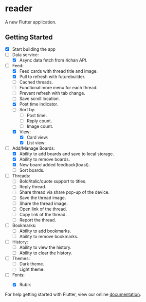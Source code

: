 # reader

A new Flutter application.

## Getting Started

- [x] Start building the app
- [ ] Data service:
  - [x] Async data fetch from 4chan API.
- [ ] Feed:
  - [x] Feed cards with thread title and image.
  - [x] Pull to refresh with futurebuilder.
  - [ ] Cached threads.
  - [ ] Functional more menu for each thread.
  - [ ] Prevent refresh with tab change.
  - [ ] Save scroll location.
  - [x] Post time indicator.
  - [ ] Sort by:
    - [ ] Post time.
    - [ ] Reply count.
    - [ ] Image count.
  - [x] View:
    - [x] Card view:
    - [x] List view:
  
- [ ] Add/Manage Boards:
  - [x] Ability to add boards and save to local storage.
  - [x] Ability to remove boards.
  - [x] New board added feedback(toast).
  - [ ] Sort boards.
  
- [ ] Threads:
  - [ ] Bold/italic/quote support to titles.
  - [ ] Reply thread.
  - [ ] Share thread via share pop-up of the device.
  - [ ] Save the thread image.
  - [ ] Share the thread image.
  - [ ] Open link of the thread.
  - [ ] Copy link of the thread.
  - [ ] Report the thread.
  
- [ ] Bookmarks:
  - [ ] Ability to add bookmarks.
  - [ ] Ability to remove bookmarks.
  
- [ ] History:
  - [ ] Ability to view the history.
  - [ ] Ability to clear the history.

- [ ] Themes:
  - [ ] Dark theme.
  - [ ] Light theme.

- [ ] Fonts:
  - [x] Rubik
  

For help getting started with Flutter, view our online
[documentation](https://flutter.io/).
